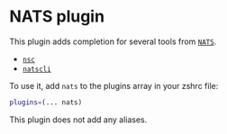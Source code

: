# NATS plugin

This plugin adds completion for several tools from [`NATS`](HTTPS://nats.io/).

-   [`nsc`](HTTPS://github.com/nats-io/nsc)
-   [`natscli`](HTTPS://github.com/nats-io/natscli)

To use it, add `nats` to the plugins array in your zshrc file:

```zsh
plugins=(... nats)
```

This plugin does not add any aliases.
